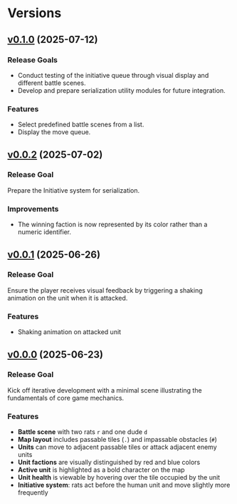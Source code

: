 # Versions

## [v0.1.0](v0.1.0) (2025-07-12)

### Release Goals
- Conduct testing of the initiative queue through visual display and different battle scenes.
- Develop and prepare serialization utility modules for future integration.

### Features
- Select predefined battle scenes from a list.
- Display the move queue.

## [v0.0.2](v0.0.2) (2025-07-02)

### Release Goal
Prepare the Initiative system for serialization.

### Improvements
- The winning faction is now represented by its color rather than a numeric identifier.

## [v0.0.1](v0.0.1) (2025-06-26)

### Release Goal
Ensure the player receives visual feedback by triggering a shaking animation on the unit when it is attacked.

### Features
- Shaking animation on attacked unit

## [v0.0.0](v0.0.0) (2025-06-23)

### Release Goal
Kick off iterative development with a minimal scene illustrating the fundamentals of core game mechanics.

### Features
- **Battle scene** with two rats `r` and one dude `d`
- **Map layout** includes passable tiles (`.`) and impassable obstacles (`#`)
- **Units** can move to adjacent passable tiles or attack adjacent enemy units
- **Unit factions** are visually distinguished by red and blue colors
- **Active unit** is highlighted as a bold character on the map
- **Unit health** is viewable by hovering over the tile occupied by the unit
- **Initiative system**: rats act before the human unit and move slightly more frequently
